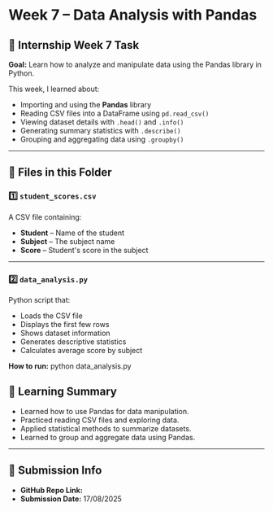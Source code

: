 # Week 7 – Data Analysis with Pandas

## 📅 Internship Week 7 Task
**Goal:** Learn how to analyze and manipulate data using the Pandas library in Python.  

This week, I learned about:
- Importing and using the **Pandas** library
- Reading CSV files into a DataFrame using `pd.read_csv()`
- Viewing dataset details with `.head()` and `.info()`
- Generating summary statistics with `.describe()`
- Grouping and aggregating data using `.groupby()`

---

## 📂 Files in this Folder

### 1️⃣ `student_scores.csv`
A CSV file containing:
- **Student** – Name of the student
- **Subject** – The subject name
- **Score** – Student's score in the subject

---

### 2️⃣ `data_analysis.py`
Python script that:
- Loads the CSV file
- Displays the first few rows
- Shows dataset information
- Generates descriptive statistics
- Calculates average score by subject

**How to run:**
python data_analysis.py

## 📝 Learning Summary
- Learned how to use Pandas for data manipulation.
- Practiced reading CSV files and exploring data.
- Applied statistical methods to summarize datasets.
- Learned to group and aggregate data using Pandas.

---

## 📌 Submission Info
- **GitHub Repo Link:** 
- **Submission Date:** 17/08/2025
